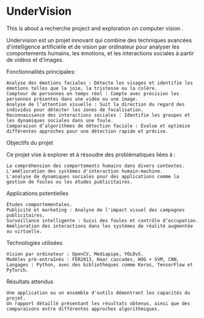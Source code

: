 # UnderVision
This is about a recherche project and exploration on computer vision . 


Undervision est un projet innovant qui combine des techniques avancées d'intelligence artificielle et de vision par ordinateur pour analyser les comportements humains, les émotions, et les interactions sociales à partir de vidéos et d'images.


Fonctionnalités principales:



    Analyse des émotions faciales : Détecte les visages et identifie les émotions telles que la joie, la tristesse ou la colère.
    Compteur de personnes en temps réel : Compte avec précision les personnes présentes dans une vidéo ou une image.
    Analyse de l’attention visuelle : Suit la direction du regard des individus pour détecter les zones de focalisation.
    Reconnaissance des interactions sociales : Identifie les groupes et les dynamiques sociales dans une foule.
    Comparaison d’algorithmes de détection faciale : Évalue et optimise différentes approches pour une détection rapide et précise.

Objectifs du projet

Ce projet vise à explorer et à résoudre des problématiques liées à :

    La compréhension des comportements humains dans divers contextes.
    L'amélioration des systèmes d'interaction humain-machine.
    L'analyse de dynamiques sociales pour des applications comme la gestion de foules ou les études publicitaires.

Applications potentielles

    Études comportementales.
    Publicité et marketing : Analyse de l'impact visuel des campagnes publicitaires.
    Surveillance intelligente : Suivi des foules et contrôle d’occupation.
    Amélioration des interactions dans les systèmes de réalité augmentée ou virtuelle.

Technologies utilisées

    Vision par ordinateur : OpenCV, Mediapipe, YOLOv5.
    Modèles pré-entraînés : FER2013, Haar cascades, HOG + SVM, CNN.
    Langages : Python, avec des bibliothèques comme Keras, TensorFlow et PyTorch.

Résultats attendus

    Une application ou un ensemble d'outils démontrant les capacités du projet.
    Un rapport détaillé présentant les résultats obtenus, ainsi que des comparaisons entre différentes approches algorithmiques.
